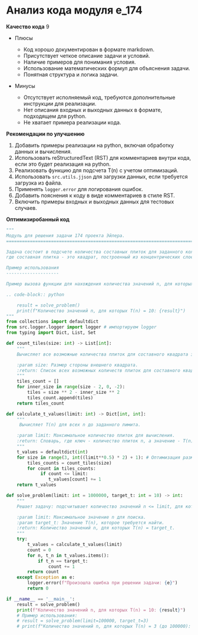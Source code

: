 # Анализ кода модуля e_174

**Качество кода**
9
-  Плюсы
    - Код хорошо документирован в формате markdown.
    - Присутствует четкое описание задачи и условий.
    - Наличие примеров для понимания условия.
    - Использование математических формул для объяснения задачи.
    - Понятная структура и логика задачи.

-  Минусы
    - Отсутствует исполняемый код, требуются дополнительные инструкции для реализации.
    - Нет описания входных и выходных данных в формате, подходящем для python.
    - Не хватает примера реализации кода.

**Рекомендации по улучшению**
1.  Добавить примеры реализации на python, включая обработку данных и вычисления.
2.  Использовать reStructuredText (RST) для комментариев внутри кода, если это будет реализация на python.
3.  Реализовать функцию для подсчета T(n) с учетом оптимизаций.
4.  Использовать `src.utils.jjson` для загрузки данных, если требуется загрузка из файла.
5.  Применять `logger.error` для логирования ошибок.
6.  Добавить пояснения к коду в виде комментариев в стиле RST.
7.  Включить примеры входных и выходных данных для тестовых случаев.

**Оптимизиробанный код**
```python
"""
Модуль для решения задачи 174 проекта Эйлера.
=========================================================================================

Задача состоит в подсчете количества составных плиток для заданного количества плиток n,
где составная плитка - это квадрат, построенный из концентрических слоев.

Пример использования
--------------------

Пример вызова функции для нахождения количества значений n, для которых T(n) = 10:

.. code-block:: python

    result = solve_problem()
    print(f"Количество значений n, для которых T(n) = 10: {result}")
"""
from collections import defaultdict
from src.logger.logger import logger # импортируем logger
from typing import Dict, List, Set

def count_tiles(size: int) -> List[int]:
    """
    Вычисляет все возможные количества плиток для составного квадрата заданного размера.

    :param size: Размер стороны внешнего квадрата.
    :return: Список всех возможных количеств плиток для составного квадрата.
    """
    tiles_count = []
    for inner_size in range(size - 2, 0, -2):
        tiles = size ** 2 - inner_size ** 2
        tiles_count.append(tiles)
    return tiles_count

def calculate_t_values(limit: int) -> Dict[int, int]:
    """
     Вычисляет T(n) для всех n до заданного лимита.

    :param limit: Максимальное количество плиток для вычисления.
    :return: Словарь, где ключ - количество плиток n, а значение - T(n).
    """
    t_values = defaultdict(int)
    for size in range(3, int((limit**0.5) * 2) + 1): # Оптимизация размера
        tiles_counts = count_tiles(size)
        for count in tiles_counts:
             if count <= limit:
                t_values[count] += 1
    return t_values

def solve_problem(limit: int = 1000000, target_t: int = 10) -> int:
    """
    Решает задачу: подсчитывает количество значений n <= limit, для которых T(n) = target_t.

    :param limit: Максимальное значение n для поиска.
    :param target_t: Значение T(n), которое требуется найти.
    :return: Количество значений n, для которых T(n) = target_t.
    """
    try:
        t_values = calculate_t_values(limit)
        count = 0
        for n, t_n in t_values.items():
            if t_n == target_t:
                count += 1
        return count
    except Exception as e:
        logger.error(f"Произошла ошибка при решении задачи: {e}")
        return 0

if __name__ == '__main__':
    result = solve_problem()
    print(f"Количество значений n, для которых T(n) = 10: {result}")
    # Пример использования:
    # result = solve_problem(limit=100000, target_t=3)
    # print(f"Количество значений n, для которых T(n) = 3 (до 100000): {result}")
```